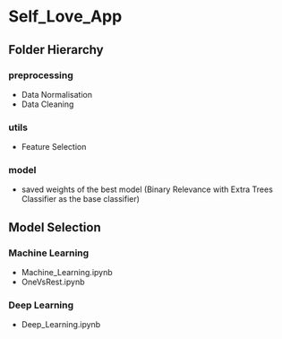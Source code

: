 # Self_Love_App
## Folder Hierarchy
### preprocessing
- Data Normalisation
- Data Cleaning
### utils
- Feature Selection
### model
- saved weights of the best model (Binary Relevance with Extra Trees Classifier as the base classifier)
## Model Selection
### Machine Learning
- Machine_Learning.ipynb
- OneVsRest.ipynb
### Deep Learning
- Deep_Learning.ipynb
